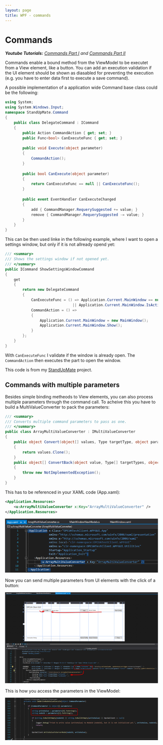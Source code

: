 ```yaml
---
layout: page
title: WPF - commands
---
```


# Commands

***Youtube Tutorials:** [Commands Part I](https://www.youtube.com/watch?v=HDSRG7GvPbo) and [Commands Part II](https://www.youtube.com/watch?v=8WfD2cFRymM)*

Commands enable a bound method from the ViewModel to be executet from a View element, like a button. You can add an execution validation if the UI element should be shown as diasabled for preventing the execution (e.g. you have to enter data first to execute a save command). 

A possible implementation of a application wide Command base class could be the following:

```csharp
using System;
using System.Windows.Input;
namespace StandUpMate.Command
{
    public class DelegateCommand : ICommand
    {
        public Action CommandAction { get; set; }
        public Func<bool> CanExecuteFunc { get; set; }

        public void Execute(object parameter)
        {
            CommandAction();
        }

        public bool CanExecute(object parameter)
        {
            return CanExecuteFunc == null || CanExecuteFunc();
        }

        public event EventHandler CanExecuteChanged
        {
            add { CommandManager.RequerySuggested += value; }
            remove { CommandManager.RequerySuggested -= value; }
        }
    }
}
```

This can be then used linke in the following example, where I want to open a settings window, but only if it is not allready opend yet:

```csharp
/// <summary>
/// Shows the settings window if not opened yet.
/// </summary>
public ICommand ShowSettingsWindowCommand
{
    get
    {
        return new DelegateCommand
        {
            CanExecuteFunc = () => Application.Current.MainWindow == null 
	                           || Application.Current.MainWindow.IsActive == false,
            CommandAction = () =>
            {
                Application.Current.MainWindow = new MainWindow();
                Application.Current.MainWindow.Show();
            }
        };
    }
}
```
With `CanExecuteFunc` I validate if the window is already open. The `CommandAction` then executes the part to open the window.

This code is from my [StandUpMate](https://github.com/Skjoldrun/StandUpMate) project.


## Commands with multiple parameters

Besides simple binding metheods to View elements, you can also process multiple parameters through the command call. To acheive this you have to build a MultiValueConverter to pack the parameters:

```csharp
/// <summary>
/// Converts multiple command parameters to pass as one.
/// </summary>
public class ArrayMultiValueConverter : IMultiValueConverter
{
    public object Convert(object[] values, Type targetType, object parameter, CultureInfo culture)
    {
        return values.Clone();
    }
    public object[] ConvertBack(object value, Type[] targetTypes, object parameter, CultureInfo culture)
    {
        throw new NotImplementedException();
    }
}
```

This has to be referenced in your XAML code (App.xaml):

```xml
<Application.Resources>
    <u:ArrayMultiValueConverter x:Key="ArrayMultiValueConverter" />
</Application.Resources>
```

![ArrayMultiValueConverter refference in XAML](/assets/images/coding/wpf/commands/ArrayMultiValueConverter-reference.png)

Now you can send multiple parameters from UI elements with the click of a button:

![ArrayMultiValueConverter refference in XAML](/assets/images/coding/wpf/commands/example-view.png)

This is how you access the parameters in the ViewModel:

![ArrayMultiValueConverter refference in XAML](/assets/images/coding/wpf/commands/access-param-ViewModel.png)
